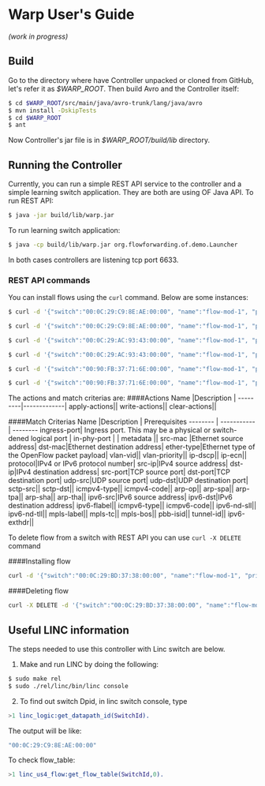 # Warp User's Guide
_(work in progress)_

## Build
Go to the directory where have Controller unpacked or cloned from GitHub, let's refer it as _$WARP_ROOT_. Then build Avro and the Controller itself:
```bash
$ cd $WARP_ROOT/src/main/java/avro-trunk/lang/java/avro
$ mvn install -DskipTests
$ cd $WARP_ROOT
$ ant
```
Now Controller's jar file is in _$WARP_ROOT/build/lib_ directory.

## Running the Controller
Currently, you can run a simple REST API service to the controller and a simple learning switch application. They are both are using OF Java API.
To run REST API:
```bash
$ java -jar build/lib/warp.jar
```
To run learning switch application:
```bash
$ java -cp build/lib/warp.jar org.flowforwarding.of.demo.Launcher
```
In both cases controllers are listening tcp port 6633. 

### REST API commands
You can install flows using the `curl` command. Below are some instances:
```bash
$ curl -d '{"switch":"00:0C:29:C9:8E:AE:00:00", "name":"flow-mod-1", "priority":"32768", "ingress-port":"1", "active":"true", "apply-actions":"output=1"}' http://localhost:8080/ff/of/controller/restapi

$ curl -d '{"switch":"00:0C:29:C9:8E:AE:00:00", "name":"flow-mod-1", "priority":"32768", "ingress-port":"2","active":"true"}' http://localhost:8080/ff/of/controller/restapi

$ curl -d '{"switch":"00:0C:29:AC:93:43:00:00", "name":"flow-mod-1", "priority":"32768", "ether-type":"0x0800", "active":"true"}' http://localhost:8080/ff/of/controller/restapi

$ curl -d '{"switch":"00:0C:29:AC:93:43:00:00", "name":"flow-mod-1", "priority":"32768", "ether-type":"0x0800", "protocol": "6", "dst-ip":"10.10.10.10","active":"true"}' http://localhost:8080/ff/of/controller/restapi

$ curl -d '{"switch":"00:90:FB:37:71:6E:00:00", "name":"flow-mod-1", "priority":"10", "ingress-port":"5","active":"true", "write-actions":"output=6"}' http://localhost:8080/ff/of/controller/restapi

$ curl -d '{"switch":"00:90:FB:37:71:6E:00:00", "name":"flow-mod-1", "priority":"10", "ingress-port":"6","active":"true", "apply-actions":"output=5, output=6"}' http://localhost:8080/ff/of/controller/restapi
```

The actions and match criterias are:
####Actions
    Name     |Description  |
    ---------|-------------|
    apply-actions||
    write-actions||
    clear-actions||

####Match Criterias
    Name     |Description  | Prerequisites
    -------- | ----------- | --------
    ingress-port| Ingress port. This may be a physical or switch-dened logical port | 
    in-phy-port | |
    metadata ||
    src-mac |Ethernet source address|
    dst-mac|Ethernet destination address|
    ether-type|Ethernet type of the OpenFlow packet payload|
    vlan-vid||
    vlan-priority||
    ip-dscp||
    ip-ecn||
    protocol|IPv4 or IPv6 protocol number|
    src-ip|IPv4 source address|
    dst-ip|IPv4 destination address|
    src-port|TCP source port|
    dst-port|TCP destination port|
    udp-src|UDP source port|
    udp-dst|UDP destination port|
    sctp-src||
    sctp-dst||
    icmpv4-type||
    icmpv4-code||
    arp-op||
    arp-spa||
    arp-tpa||
    arp-sha||
    arp-tha||
    ipv6-src|IPv6 source address|
    ipv6-dst|IPv6 destination address|
    ipv6-flabel||
    icmpv6-type||
    icmpv6-code||
    ipv6-nd-sll||
    ipv6-nd-tll||
    mpls-label||
    mpls-tc||
    mpls-bos||
    pbb-isid||
    tunnel-id||
    ipv6-exthdr||

To delete flow from a switch with REST API you can use `curl -X DELETE` command

####Installing flow
```bash
curl -d '{"switch":"00:0C:29:BD:37:38:00:00", "name":"flow-mod-1", "priority":"32768", "ingress-port":"2", "active":"true", "apply-actions":"output=3"}' http://localhost:8080/ff/of/controller/restapi
```
####Deleting flow
```bash
curl -X DELETE -d '{"switch":"00:0C:29:BD:37:38:00:00", "name":"flow-mod-1", "priority":"32768", "ingress-port":"2", "active":"true", "apply-actions":"output=3"}' http://localhost:8080/ff/of/controller/restapi
```

## Useful LINC information

The steps needed to use this controller with Linc switch are below.
1. Make and run LINC by doing the following:
```bash
$ sudo make rel
$ sudo ./rel/linc/bin/linc console
```
2. To find out switch Dpid, in linc switch console, type
```erlang
>1 linc_logic:get_datapath_id(SwitchId).
```
The output will be like:
```erlang
"00:0C:29:C9:8E:AE:00:00"
```
To check flow_table:
```erlang
>1 linc_us4_flow:get_flow_table(SwitchId,0).
```

